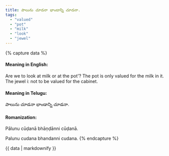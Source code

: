 ```yaml
---
title: పాలును చూడనా భాండాన్ని చూడనా.
tags:
  - "valued"
  - "pot"
  - "milk"
  - "look"
  - "jewel"
---
```


{% capture data %}
#### Meaning in English:
Are we to look at milk or at the pot'?
The pot is only valued for the milk in it.
The jewel i: not to be valued for the cabinet.

#### Meaning in Telugu:
పాలును చూడనా భాండాన్ని చూడనా.

#### Romanization:
Pālunu cūḍanā bhāṇḍānni cūḍanā.

Palunu cudana bhandanni cudana.
{% endcapture %}

{{ data | markdownify }}

